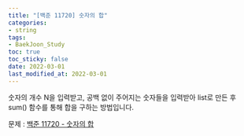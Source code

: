 ```yaml
---
title: "[백준 11720] 숫자의 합"
categories: 
- string
tags:
- BaekJoon_Study
toc: true
toc_sticky: false
date: 2022-03-01
last_modified_at: 2022-03-01
---
```


숫자의 개수 N을 입력받고, 공백 없이 주어지는 숫자들을 입력받아 list로 만든 후  
sum() 함수를 통해 합을 구하는 방법입니다.

문제 : [백준 11720 - 숫자의 합](https://www.acmicpc.net/problem/11720)

<script src="https://gist.github.com/Ryumaker/0ea643a6ef1351f311c321999477b2bd.js"></script>